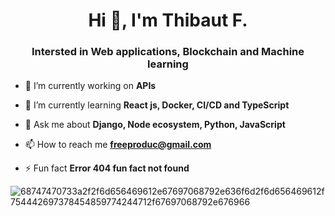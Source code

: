 <h1 align="center">Hi 👋, I'm Thibaut F.</h1>
<h3 align="center">Intersted in Web applications, Blockchain and Machine learning</h3>


- 🔭 I’m currently working on **APIs**

- 🌱 I’m currently learning **React js, Docker, CI/CD and TypeScript**

- 💬 Ask me about **Django, Node ecosystem, Python, JavaScript**

- 📫 How to reach me **freeproduc@gmail.com**

- ⚡ Fun fact **Error 404 fun fact not found**




![68747470733a2f2f6d656469612e67697068792e636f6d2f6d656469612f754442697378454859774244712f67697068792e676966](https://user-images.githubusercontent.com/82499435/197423420-c593ad0e-aedd-4ad4-b5ba-22fce0cd066d.gif)


